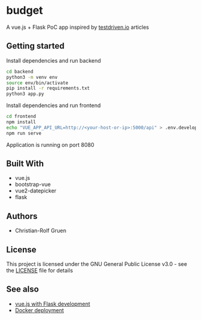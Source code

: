 # budget

A vue.js + Flask PoC app inspired by [testdriven.io](https://testdriven.io/blog/) articles

## Getting started

Install dependencies and run backend

```sh
cd backend
python3 -m venv env
source env/bin/activate
pip install -r requirements.txt
python3 app.py
```

Install dependencies and run frontend

```sh
cd frontend
npm install
echo "VUE_APP_API_URL=http://<your-host-or-ip>:5000/api" > .env.development.local
npm run serve
```

Application is running on port 8080

## Built With

- vue.js
- bootstrap-vue
- vue2-datepicker
- flask

## Authors

- Christian-Rolf Gruen

## License

This project is licensed under the GNU General Public License v3.0 - see the [LICENSE](LICENSE) file for details

## See also

- [vue.js with Flask development](https://testdriven.io/blog/developing-a-single-page-app-with-flask-and-vuejs/)
- [Docker deployment](https://testdriven.io/blog/deploying-flask-to-heroku-with-docker-and-gitlab/)
